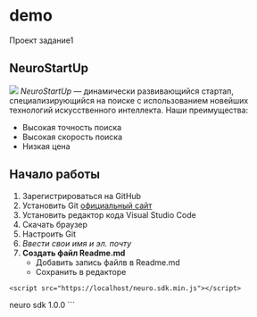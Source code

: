# demo
Проект задание1
## NeuroStartUp
![](logo.png)
*NeuroStartUp* — динамически развивающийся стартап, специализирующийся на поиске с использованием новейших технологий искусственного интеллекта.
Наши преимущества:
* Высокая точность поиска
* Высокая скорость поиска
* Низкая цена

## Начало работы
1. Зарегистрироваться на GitHub
1. Установить Git
[официальный сайт](https://git-scm.com/)
1. Установить редактор кода Visual Studio Code
1.  Скачать браузер
1. Настроить Git
1. *Ввести свои имя и эл. почту*
1. **Создать файл Readme.md**
   * Добавить запись файлв в Readme.md
   * Сохранить в редакторе
```
<script src="https://localhost/neuro.sdk.min.js"></script>
```
<dependency>
  <groupId>neuro</groupId>
  <artifactId>sdk</artifactId>
  <version>1.0.0</version>
</dependency>
```

